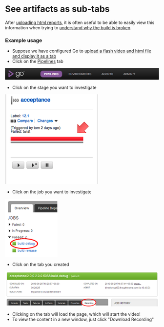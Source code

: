 # See artifacts as sub-tabs

After [uploading html reports](../configuration/dev_upload_test_report.md), it is often useful to be able to easily view this information when trying to [understand why the build is broken](dev_understand_why_build_broken.md).

### Example usage

-   Suppose we have configured Go to [upload a flash video and html file and display it as a tab](../configuration/dev_upload_test_report.md)
-   Click on the [Pipelines](../navigation/Pipelines_Dashboard_page.md) tab

![](../resources/images/topnav_pipelines.png)

-   Click on the stage you want to investigate

![](../resources/images/click_on_stage.png)

-   Click on the job you want to investigate

![](../resources/images/2_click_job_with_tab.png)

-   Click on the tab you created

![](../resources/images/3_click_my_subtab.png)

-   Clicking on the tab will load the page, which will start the video!
-   To view the content in a new window, just click "Download Recording"